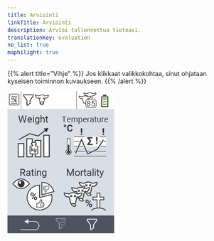 ```yaml
---
title: Arviointi
linkTitle: Arviointi
description: Arvioi tallennettua tietoasi.
translationKey: evaluation
no_list: true
maphilight: true
---
```

{{% alert title="Vihje" %}}
Jos klikkaat valikkokohtaa, sinut ohjataan kyseisen toiminnon kuvaukseen.
{{% /alert %}}

<img src="images/evaluate.png" alt="VitalControl Arviointi" title="Arviointi" usemap="#workmap" class="maphilight" />

<map name="workmap">
  <area shape="rect" coords="3,40,116,160" alt="Paino" title="Arvioi tallennettua tietoasi Paino-osiossa&#10;Hiiren klikkaus: avaa dokumentaatio" href="/fi/docs/evaluation/weight/">
  <area shape="rect" coords="3,160,116,279" alt="Arvostelu" title="Arvioi tallennettua tietoasi arvosteluosiossa&#10;Hiiren klikkaus: avaa dokumentaatio" href="/fi/docs/evaluation/rating/">

  <area shape="rect" coords="116,40,238,160" alt="Lämpötila" title="Arvioi tallennettua tietoasi Lämpötila-osiossa&#10;Hiiren klikkaus: avaa dokumentaatio" href="/fi/docs/evaluation/temperature/">
  <area shape="rect" coords="116,160,238,279" alt="Kuolleisuus" title="Arvioi tallennettua tietoasi kuolleisuusosiossa&#10;Hiiren klikkaus: avaa dokumentaatio" href="/fi/docs/evaluation/mortality/">

  <area shape="rect" coords="150,282,238,319" alt="Suodatin" title="Aseta suodatin&#10;Hiiren klikkaus: dokumentaatioon" href="/fi/docs/filter">
  <area shape="rect" coords="2,282,95,319" alt="Takaisin" title="Hyppää takaisin yksi taso&#10;Hiiren klikkaus: dokumentaatioon" href="/fi/docs/menu/mainmenu/">
</map>

